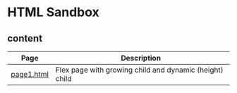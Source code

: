 # HTML Sandbox

## content

| Page                     | Description                                             |
|--------------------------|---------------------------------------------------------|
| [page1.html](page1.html) | Flex page with growing child and dynamic (height) child |
